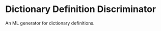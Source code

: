 Dictionary Definition Discriminator
===================================

An ML generator for dictionary definitions.
